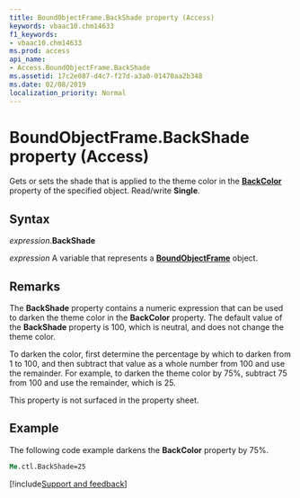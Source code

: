 ```yaml
---
title: BoundObjectFrame.BackShade property (Access)
keywords: vbaac10.chm14633
f1_keywords:
- vbaac10.chm14633
ms.prod: access
api_name:
- Access.BoundObjectFrame.BackShade
ms.assetid: 17c2e087-d4c7-f27d-a3a0-01470aa2b348
ms.date: 02/08/2019
localization_priority: Normal
---
```



# BoundObjectFrame.BackShade property (Access)

Gets or sets the shade that is applied to the theme color in the **[BackColor](access.boundobjectframe.backcolor.md)** property of the specified object. Read/write **Single**.


## Syntax

_expression_.**BackShade**

_expression_ A variable that represents a **[BoundObjectFrame](Access.BoundObjectFrame.md)** object.


## Remarks

The **BackShade** property contains a numeric expression that can be used to darken the theme color in the **BackColor** property. The default value of the **BackShade** property is 100, which is neutral, and does not change the theme color. 

To darken the color, first determine the percentage by which to darken from 1 to 100, and then subtract that value as a whole number from 100 and use the remainder. For example, to darken the theme color by 75%, subtract 75 from 100 and use the remainder, which is 25.

This property is not surfaced in the property sheet.


## Example

The following code example darkens the **BackColor** property by 75%.

```vb
Me.ctl.BackShade=25
```


[!include[Support and feedback](~/includes/feedback-boilerplate.md)]